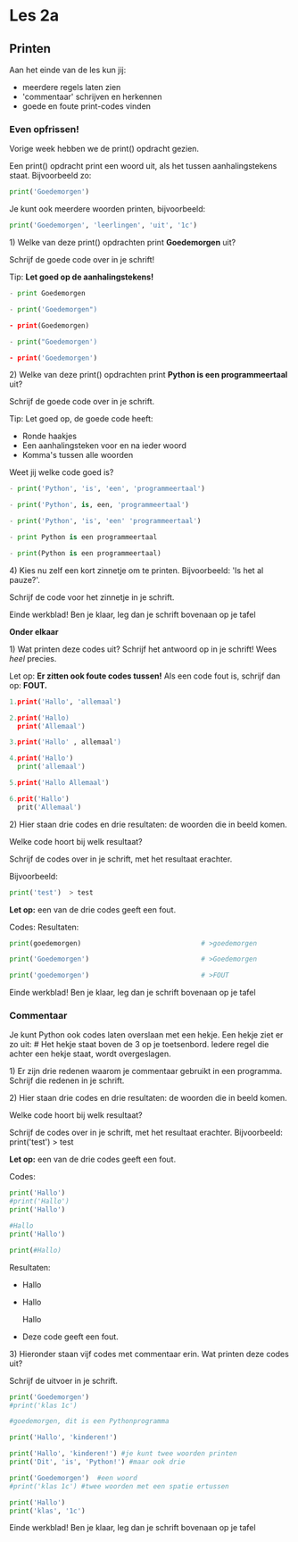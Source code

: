 # Les 2a

## Printen

Aan het einde van de les kun jij:

* meerdere regels laten zien
* 'commentaar' schrijven en herkennen
* goede en foute print-codes vinden

### **Even opfrissen!**

Vorige week hebben we de print\(\) opdracht gezien.

Een print\(\) opdracht print een woord uit, als het tussen aanhalingstekens staat. Bijvoorbeeld zo:

```python
print('Goedemorgen')
```

Je kunt ook meerdere woorden printen, bijvoorbeeld:

```python
print('Goedemorgen', 'leerlingen', 'uit', '1c')
```

1\) Welke van deze print\(\) opdrachten print **Goedemorgen** uit?

Schrijf de goede code over in je schrift!

Tip: **Let goed op de aanhalingstekens!**

```python
- print Goedemorgen

- print('Goedemorgen")

- print(Goedemorgen)

- print("Goedemorgen')

- print('Goedemorgen')
```

2\) Welke van deze print\(\) opdrachten print **Python is een programmeertaal** uit?

Schrijf de goede code over in je schrift.

Tip: Let goed op, de goede code heeft:

* Ronde haakjes
* Een aanhalingsteken voor en na ieder woord
* Komma's tussen alle woorden

Weet jij welke code goed is?

```python
- print('Python', 'is', 'een', 'programmeertaal')

- print('Python', is, een, 'programmeertaal')

- print('Python', 'is', 'een' 'programmeertaal')

- print Python is een programmeertaal

- print(Python is een programmeertaal)
```

4\) Kies nu zelf een kort zinnetje om te printen. Bijvoorbeeld: 'Is het al pauze?'.

Schrijf de code voor het zinnetje in je schrift.

Einde werkblad! Ben je klaar, leg dan je schrift bovenaan op je tafel

**Onder elkaar**

1\) Wat printen deze codes uit? Schrijf het antwoord op in je schrift! Wees _heel_ precies.

Let op: **Er zitten ook foute codes tussen!** Als een code fout is, schrijf dan op: **FOUT.**

```python
1.print('Hallo', 'allemaal')
```

```python
2.print('Hallo)
  print('Allemaal')
```

```python
3.print('Hallo' , allemaal')
```

```python
4.print('Hallo')
  print('allemaal')
```

```python
5.print('Hallo Allemaal')
```

```python
6.prit('Hallo')
  prit('Allemaal')
```

2\) Hier staan drie codes en drie resultaten: de woorden die in beeld komen.

Welke code hoort bij welk resultaat?

Schrijf de codes over in je schrift, met het resultaat erachter.

Bijvoorbeeld:

```python
print('test')  > test
```

**Let op:** een van de drie codes geeft een fout.

Codes:                                                                                                Resultaten:

```python
print(goedemorgen)                              # >goedemorgen
```

```python
print('Goedemorgen')                            # >Goedemorgen
```

```python
print('goedemorgen')                            # >FOUT
```

Einde werkblad! Ben je klaar, leg dan je schrift bovenaan op je tafel

### **Commentaar**

Je kunt Python ook codes laten overslaan met een hekje. Een hekje ziet er zo uit: \# Het hekje staat boven de 3 op je toetsenbord. Iedere regel die achter een hekje staat, wordt overgeslagen.

1\) Er zijn drie redenen waarom je commentaar gebruikt in een programma. Schrijf die redenen in je schrift.

2\) Hier staan drie codes en drie resultaten: de woorden die in beeld komen.

Welke code hoort bij welk resultaat?

Schrijf de codes over in je schrift, met het resultaat erachter. Bijvoorbeeld: print\('test'\) &gt; test

**Let op:** een van de drie codes geeft een fout.

Codes:

```python
print('Hallo')                            
#print('Hallo')                        
print('Hallo')
```

```python
#Hallo
print('Hallo')
```

```python
print(#Hallo)
```

Resultaten:

* Hallo
* Hallo

  Hallo

* Deze code geeft een fout.

3\) Hieronder staan vijf codes met commentaar erin. Wat printen deze codes uit?

Schrijf de uitvoer in je schrift.

```python
print('Goedemorgen')               
#print('klas 1c')
```

```python
#goedemorgen, dit is een Pythonprogramma

print('Hallo', 'kinderen!')
```

```python
print('Hallo', 'kinderen!') #je kunt twee woorden printen
print('Dit', 'is', 'Python!') #maar ook drie
```

```python
print('Goedemorgen')  #een woord           
#print('klas 1c') #twee woorden met een spatie ertussen
```

```python
print('Hallo')               
print('klas', '1c')
```

Einde werkblad! Ben je klaar, leg dan je schrift bovenaan op je tafel

